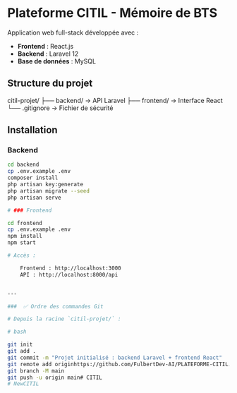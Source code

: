 # Plateforme CITIL - Mémoire de BTS

Application web full-stack développée avec :
- **Frontend** : React.js
- **Backend** : Laravel 12
- **Base de données** : MySQL

## Structure du projet

citil-projet/
├── backend/     → API Laravel
├── frontend/    → Interface React
└── .gitignore   → Fichier de sécurité


## Installation

### Backend
```bash
cd backend
cp .env.example .env
composer install
php artisan key:generate
php artisan migrate --seed
php artisan serve

# ### Frontend

cd frontend
cp .env.example .env
npm install
npm start

# Accès : 

    Frontend : http://localhost:3000 
    API : http://localhost:8000/api


---

###  ✅ Ordre des commandes Git

# Depuis la racine `citil-projet/` :

# bash

git init
git add .
git commit -m "Projet initialisé : backend Laravel + frontend React"
git remote add originhttps://github.com/FulbertDev-AI/PLATEFORME-CITIL.git
git branch -M main
git push -u origin main# CITIL
# NewCITIL
